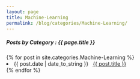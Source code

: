 ```yaml
---
layout: page
title: Machine-Learning
permalink: /blog/categories/Machine-Learning/
---
```


<h5> Posts by Category : {{ page.title }} </h5>

<div class="card">
{% for post in site.categories.Machine-Learning %}
 <li class="category-posts"><span>{{ post.date | date_to_string }}</span> &nbsp; <a href="{{ post.url }}">{{ post.title }}</a></li>
{% endfor %}
</div>